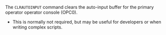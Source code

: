 <!-- SPDX-License-Identifier: LicenseRef-CF-GAL -->
<!-- SPDX-FileCopyrightText: 2022-2024 The DPS8M Development Team -->
<!-- scspell-id: 9cdf4657-3233-11ed-a5fe-80ee73e9b8e7 -->
The `CLRAUTOINPUT` command clears the auto-input buffer for the primary operator
operator console (OPC0).

* This is normally not required, but may be useful for developers or when writing complex scripts.

